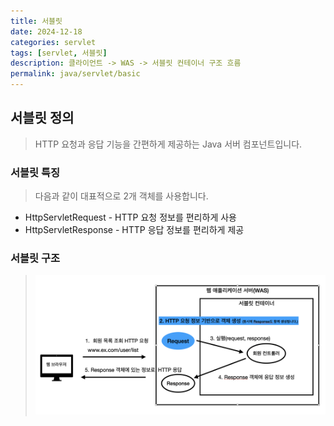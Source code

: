 ```yaml
---
title: 서블릿
date: 2024-12-18
categories: servlet
tags: [servlet, 서블릿]
description: 클라이언트 -> WAS -> 서블릿 컨테이너 구조 흐름
permalink: java/servlet/basic
---
```


## 서블릿 정의
> HTTP 요청과 응답 기능을 간편하게 제공하는 Java 서버 컴포넌트입니다.
>
>
### 서블릿 특징
> 다음과 같이 대표적으로 2개 객체를 사용합니다.
* HttpServletRequest - HTTP 요청 정보를 편리하게 사용
* HttpServletResponse - HTTP 응답 정보를 편리하게 제공
>
### 서블릿 구조
> ![서블릿 구조](/assets/img/posts/dev/java/servlet/servlet-basic1.webp "서블릿 구조")